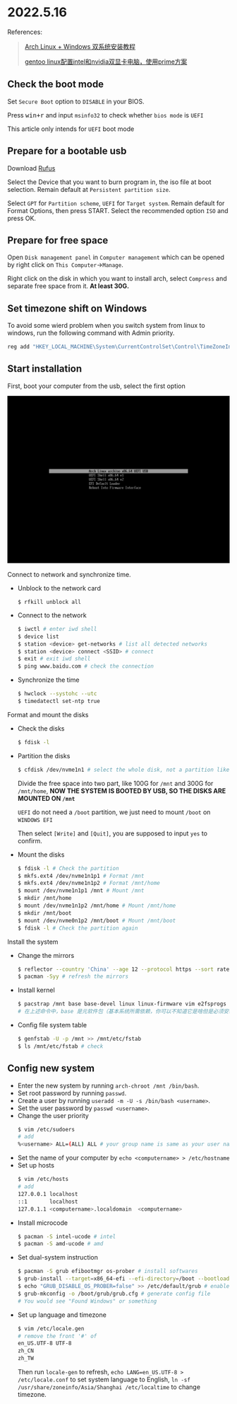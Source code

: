 # 2022.5.16

References:
> [Arch Linux + Windows 双系统安装教程](https://blog.linioi.com/posts/18/)
>
> [gentoo linux配置intel和nvidia双显卡电脑，使用prime方案](https://www.jianshu.com/p/515a1f39b438)

## Check the boot mode

Set `Secure Boot` option to `DISABLE` in your BIOS.

Press <kbd>win+r</kbd> and input `msinfo32` to check whether `bios mode` is `UEFI`

This article only intends for `UEFI` boot mode

## Prepare for a bootable usb

Download [Rufus](http://rufus.ie/en/)

Select the Device that you want to burn program in, the iso file at boot selection. Remain default at `Persistent partition size`.

Select `GPT` for `Partition scheme`, `UEFI` for `Target system`. Remain default for Format Options, then press START. Select the recommended option `ISO` and press OK.

## Prepare for free space

Open `Disk management panel` in `Computer management` which can be opened by right click on `This Computer`->`Manage`.

Right click on the disk in which you want to install arch, select `Compress` and separate free space from it. **At least 30G.**

## Set timezone shift on Windows

To avoid some wierd problem when you switch system from linux to windows,  run the following command with Admin priority.
```bash
reg add "HKEY_LOCAL_MACHINE\System\CurrentControlSet\Control\TimeZoneInformation" /v RealTimeIsUniversal /d 1 /t REG_DWORD /f
```

## Start installation

First, boot your computer from the usb, select the first option

<p align="center">
  <img src="../images/boot-select.png">
</p>

Connect to network and synchronize time.

- Unblock to the network card
  ```
  $ rfkill unblock all
  ```
- Connect to the network
  ```bash
  $ iwctl # enter iwd shell
  $ device list
  $ station <device> get-networks # list all detected networks
  $ station <device> connect <SSID> # connect
  $ exit # exit iwd shell
  $ ping www.baidu.com # check the connection
  ```
- Synchronize the time
  ```bash
  $ hwclock --systohc --utc
  $ timedatectl set-ntp true
  ```

Format and mount the disks

- Check the disks
    ```bash
    $ fdisk -l
    ```
- Partition the disks
  ```bash
  $ cfdisk /dev/nvme1n1 # select the whole disk, not a partition like nvme1n1p1
  ```
  Divide the free space into two part, like 100G for `/mnt` and 300G for `/mnt/home`, **NOW THE SYSTEM IS BOOTED BY USB, SO THE DISKS ARE MOUNTED ON `/mnt`**

  `UEFI` do not need a `/boot` partition, we just need to mount `/boot` on `WINDOWS EFI`

  Then select `[Write]` and `[Quit]`, you are supposed to input `yes` to confirm.

- Mount the disks
  ```bash
  $ fdisk -l # Check the partition
  $ mkfs.ext4 /dev/nvme1n1p1 # Format /mnt
  $ mkfs.ext4 /dev/nvme1n1p2 # Format /mnt/home
  $ mount /dev/nvme1n1p1 /mnt # Mount /mnt
  $ mkdir /mnt/home
  $ mount /dev/nvme1n1p2 /mnt/home # Mount /mnt/home
  $ mkdir /mnt/boot
  $ mount /dev/nvme0n1p2 /mnt/boot # Mount /mnt/boot
  $ fdisk -l # Check the partition again
  ```

Install the system

- Change the mirrors
  ```bash
  $ reflector --country 'China' --age 12 --protocol https --sort rate --save /etc/pacman.d/mirrorlist
  $ pacman -Syy # refresh the mirrors
  ```
- Install kernel
  ```bash
  $ pacstrap /mnt base base-devel linux linux-firmware vim e2fsprogs ntfs-3g 
  # 在上述命令中，base 是元软件包（基本系统所需依赖，你可以不知道它是啥但是必须安装），base-devel 是基础软件包组，linux 是内核，linux-firmware 是固件包，nano、vim 是常用编辑器，e2fsprogs 是 ext4 文件系统所需工具，如果你是按照上面教程使用 ext4 文件系统则必须安装该软件包。ntfs-3g 是与 Windows 的 NTFS 有关的软件包，如果是单系统可以不安装。
  ```
- Config file system table
  ```bash
  $ genfstab -U -p /mnt >> /mnt/etc/fstab
  $ ls /mnt/etc/fstab # check
  ```

## Config new system

- Enter the new system by running `arch-chroot /mnt /bin/bash`.
- Set root password by running `passwd`.
- Create a user by running `useradd -m -U -s /bin/bash <username>`.
- Set the user password by `passwd <username>`.
- Change the user priority
  ```bash
  $ vim /etc/sudoers
  # add
  %<username> ALL=(ALL) ALL # your group name is same as your user name because the `-U` option 
  ```
- Set the name of your computer by `echo <computername> > /etc/hostname`
- Set up hosts
  ```bash
  $ vim /etc/hosts
  # add
  127.0.0.1	localhost
  ::1		localhost
  127.0.1.1	<computername>.localdomain	<computername>
  ```
- Install microcode
  ```bash
  $ pacman -S intel-ucode # intel
  $ pacman -S amd-ucode # amd
  ```
- Set dual-system instruction
  ```bash
  $ pacman -S grub efibootmgr os-prober # install softwares
  $ grub-install --target=x86_64-efi --efi-directory=/boot --bootloader-id=grub --recheck # install to disks
  $ echo "GRUB_DISABLE_OS_PROBER=false" >> /etc/default/grub # enable os-prober
  $ grub-mkconfig -o /boot/grub/grub.cfg # generate config file
  # You would see "Found Windows" or something
  ```
- Set up language and timezone
  ```bash
  $ vim /etc/locale.gen
  # remove the front '#' of
  en_US.UTF-8 UTF-8
  zh_CN
  zh_TW
  ```
  Then run `locale-gen` to refresh, `echo LANG=en_US.UTF-8 > /etc/locale.conf` to set system language to English, `ln -sf /usr/share/zoneinfo/Asia/Shanghai /etc/localtime` to change timezone.

